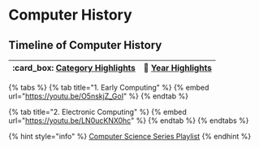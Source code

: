 # Computer History

## Timeline of Computer History

| :card\_box: [Category Highlights](https://www.computerhistory.org/timeline/category/) | :date: [Year Highlights](https://www.computerhistory.org/timeline/year/) |
| :-----------------------------------------------------------------------------------: | :----------------------------------------------------------------------: |

{% tabs %}
{% tab title="1. Early Computing" %}
{% embed url="https://youtu.be/O5nskjZ_GoI" %}
{% endtab %}

{% tab title="2. Electronic Computing" %}
{% embed url="https://youtu.be/LN0ucKNX0hc" %}
{% endtab %}
{% endtabs %}

{% hint style="info" %}
[Computer Science Series Playlist](https://www.youtube.com/playlist?list=PL8dPuuaLjXtNlUrzyH5r6jN9ulIgZBpdo)
{% endhint %}
